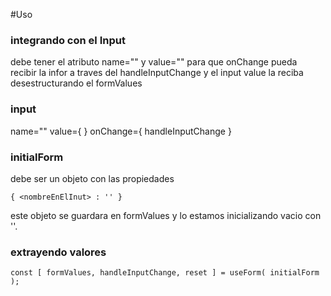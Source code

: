 #Uso


### integrando con el Input

debe tener el atributo name="<nombre>" y value="<nombreEnElInput>"
para que onChange pueda recibir la infor a traves del handleInputChange
y el input value la reciba desestructurando el formValues


### input

name="<nombre>"
value={ <nombre> }
onChange={ handleInputChange }

### initialForm

debe ser un objeto con las propiedades

```
{ <nombreEnElInut> : '' }

```
este objeto se guardara en formValues y lo estamos inicializando vacio con ''.

###

### extrayendo valores
```
const [ formValues, handleInputChange, reset ] = useForm( initialForm );



```

